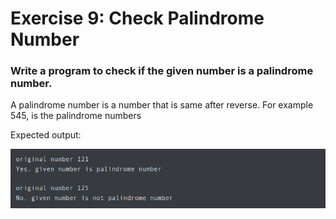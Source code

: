 #  Exercise 9: Check Palindrome Number #
### Write a program to check if the given number is a palindrome number. ###

A palindrome number is a number that is same after reverse. For example 545, is the palindrome numbers

Expected output:

![exercise9](https://github.com/nmikelis/python_exercises/blob/main/docs/images/exercise9.png?raw=true)




